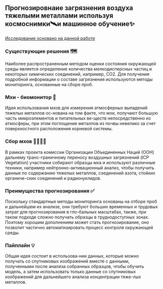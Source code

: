 ## Прогнозировнаие загрязнения воздуха тяжелыми металлами используя космоснимки🛰️и машинное обучение✨
[Исследование основано на данной работе](https://www.researchgate.net/publication/341956017_Mosses_as_biomonitors_of_air_pollution_20152016_survey_on_heavy_metals_nitrogen_and_POPs_in_Europe_and_beyond)

### Существующие решения 🗺️
Наиболее распространенным методом оценки состояния окружающей среды является определение количества мелкодисперсных частиц и некоторых химических соединений, например, CO2. Для получения подробной информации о составе загрязнения используются методы мониторинга, основанные на сборе проб.

### Мхи - биомонитор 🌿
Идея использования мхов для измерения атмосферных выпадений тяжелых металлов ос-нована на том факте, что мхи, получают большую часть микроэлементов и питательных ве-ществ непосредственно из атмосферы, при этом поглощение металлов из почвы невелико за счет поверхностного расположения корневой системы.

### Сбор мхов 🧑‍🔬⛺🔬
В рамках проекта комиссии Организации Объединенных Наций (ООН) дальнему транс-граничному переносу воздушных загрязнений (ICP Vegetation) участники собирают образцы мха и используют различные техники, например нейтронно-активационный анализ, чтобы получить данные по содержанию тяжелых металлов, соединений азота, стойких органиче-ских соединений и радионуклидов.

### Преимущества прогнозирования ✅
Поскольку стандартные методы мониторинга основаны на отборе проб и дальнейшем их анализе, они требуют больших временных и трудовых затрат для прогнозирования в гло-бальных масштабах, также, при таком подходе сложно получать образцы в труднодоступных зонах. Поэтому хорошим дополнением может стать прогнозирование, оно позволит частично автоматизировать процесс контроля окружающей среды.

### Пайплайн 💡
Общая идея состоит в использова-нии данных, которые можно получать со спутниковых изображений вместе с данными, полученными после анализа собранных образцов, чтобы обучить модель, а затем использовать только данные со спутниковых изображений для дальнейшего анализа концентрации тяже-лых металлов.



